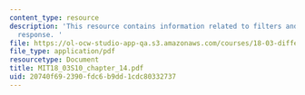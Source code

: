 ```yaml
---
content_type: resource
description: 'This resource contains information related to filters and frequency
  response. '
file: https://ol-ocw-studio-app-qa.s3.amazonaws.com/courses/18-03-differential-equations-spring-2010/20740f692390fdc6b9dd1cdc80332737_MIT18_03S10_chapter_14.pdf
file_type: application/pdf
resourcetype: Document
title: MIT18_03S10_chapter_14.pdf
uid: 20740f69-2390-fdc6-b9dd-1cdc80332737
---
```

